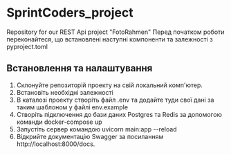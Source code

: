# SprintCoders_project
 Repository for our REST Api project "FotoRahmen"
Перед початком роботи переконайтеся, що встановлені наступні компоненти та залежності з pyproject.toml

## Встановлення та налаштування

1. Склонуйте репозиторій проекту на свій локальний комп'ютер.
2. Встановіть необхідні залежності
3. В каталозі проекту створіть файл .env та додайте туди свої дані за таким шаблоном у файлі env.example
4. Створіть підключення до бази даних Postgres та Redis за допомогою команди docker-compose up
5. Запустіть сервер командою uvicorn main:app --reload
6. Відкрийте документацію Swagger за посиланням http://localhost:8000/docs. 